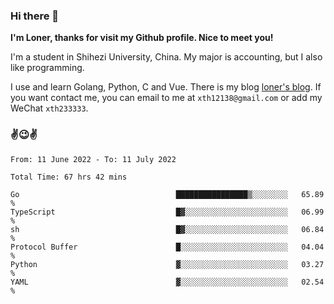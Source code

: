 ### Hi there 👋️

**I'm Loner, thanks for visit my Github profile. Nice to meet you!**

I'm a student in Shihezi University, China. My major is accounting, but I also like programming.

I use and learn Golang, Python, C and Vue. There is my blog [loner's blog](https://www.loner1024.top).  If you want contact me, you can email to me at `xth12138@gmail.com` or add my WeChat `xth233333`.

### ✌️😉✌️

<!--START_SECTION:waka-->

```text
From: 11 June 2022 - To: 11 July 2022

Total Time: 67 hrs 42 mins

Go                                   ████████████████▒░░░░░░░░   65.89 %
TypeScript                           █▓░░░░░░░░░░░░░░░░░░░░░░░   06.99 %
sh                                   █▓░░░░░░░░░░░░░░░░░░░░░░░   06.84 %
Protocol Buffer                      █░░░░░░░░░░░░░░░░░░░░░░░░   04.04 %
Python                               ▓░░░░░░░░░░░░░░░░░░░░░░░░   03.27 %
YAML                                 ▓░░░░░░░░░░░░░░░░░░░░░░░░   02.54 %
```

<!--END_SECTION:waka-->



